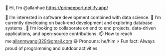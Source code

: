 

👋 Hi, I’m @allanhue   https://primeeport.netlify.app/

👀 I’m interested in software development combined with data science.
🌱 I’m currently developing on  back-end development and exploring database systems .
💞️ I’m looking to collaborate on end to end projects, data-driven applications, and open-source contributions.
📫 How to reach me:allanmwangi329@gmail.com
😄 Pronouns: he/him
⚡ Fun fact: Always proud of programming and outdoor activities 

